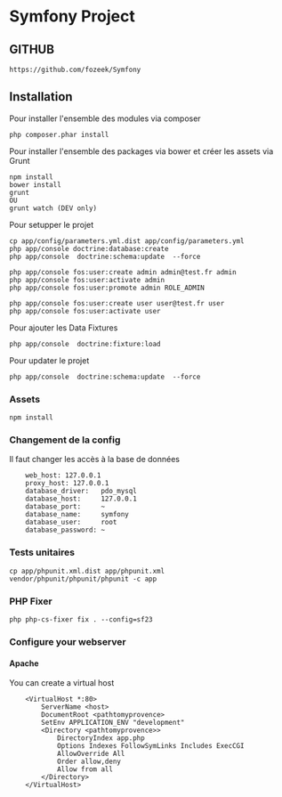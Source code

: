 
# Symfony Project #


## GITHUB ##
 
```
https://github.com/fozeek/Symfony
```


## Installation ##


Pour installer l'ensemble des modules via composer

```
php composer.phar install
```

Pour installer l'ensemble des packages via bower et créer les assets via Grunt

```
npm install
bower install
grunt
OU
grunt watch (DEV only)
```

Pour setupper le projet

```
cp app/config/parameters.yml.dist app/config/parameters.yml 
php app/console doctrine:database:create 
php app/console  doctrine:schema:update  --force

php app/console fos:user:create admin admin@test.fr admin
php app/console fos:user:activate admin
php app/console fos:user:promote admin ROLE_ADMIN

php app/console fos:user:create user user@test.fr user
php app/console fos:user:activate user

```

Pour ajouter les Data Fixtures

```
php app/console  doctrine:fixture:load
```

Pour updater le projet

```
php app/console  doctrine:schema:update  --force
```

### Assets ###

```
npm install

```

### Changement de la config ###


Il faut changer les accès à la base de données 

```
    web_host: 127.0.0.1 
    proxy_host: 127.0.0.1
    database_driver:   pdo_mysql
    database_host:     127.0.0.1
    database_port:     ~
    database_name:     symfony
    database_user:     root
    database_password: ~
```

### Tests unitaires ###

```
cp app/phpunit.xml.dist app/phpunit.xml 
vendor/phpunit/phpunit/phpunit -c app
```

### PHP Fixer ###

```
php php-cs-fixer fix . --config=sf23
```

### Configure your webserver
#### Apache

You can create a virtual host 

```
    <VirtualHost *:80>
        ServerName <host>
        DocumentRoot <pathtomyprovence>
        SetEnv APPLICATION_ENV "development"
        <Directory <pathtomyprovence>>
            DirectoryIndex app.php
            Options Indexes FollowSymLinks Includes ExecCGI
            AllowOverride All
            Order allow,deny
            Allow from all
        </Directory>
    </VirtualHost>
```